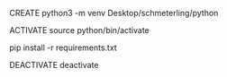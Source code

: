 CREATE
python3 -m venv Desktop/schmeterling/python

ACTIVATE
source python/bin/activate

pip install -r requirements.txt 

DEACTIVATE
deactivate
